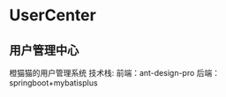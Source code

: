 # UserCenter
用户管理中心
----------------------------------
橙猫猫的用户管理系统
技术栈:
    前端：ant-design-pro
    后端：springboot+mybatisplus
